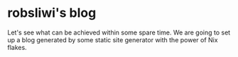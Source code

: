 # robsliwi's blog

Let's see what can be achieved within some spare time.
We are going to set up a blog generated by some static site generator with the power of Nix flakes.
